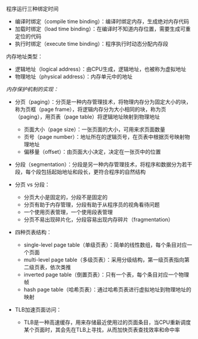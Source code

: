 
程序运行三种绑定时间
- 编译时绑定（compile time binding）：编译时绑定内存，生成绝对内存代码
- 加载时绑定（load time binding）：在编译时不知道内存位置，需要生成可重定位的代码
- 执行时绑定（execute time binding）：程序执行时动态分配内存段

内存地址类型：
- 逻辑地址（logical address）：由CPU生成，逻辑地址，也被称为虚拟地址
- 物理地址（physical address）：内存单元中的地址

*内存保护机制的实现：*
- 分页（paging）：分页是一种内存管理技术，将物理内存分为固定大小的块，称为页框（page frame），将逻辑内存分为大小相同的块，称为页（paging），用页表（page table）将逻辑地址映射到物理地址
	- 页面大小（page size）：一张页面的大小，可用来求页面数量
	- 页号（page number）：地址所在的逻辑页号，在页表中根据页号映射物理地址
	- 偏移量（offset）：由页面大小决定，决定在一张页中的位置
- 分段（segmentation）：分段是另一种内存管理技术，将程序和数据分为若干段，每个段包括起始地址和段长，更符合程序的自然结构

- 分页 vs 分段：
	- 分页大小是固定的，分段不是固定的
	- 分页有助于内存管理，分段有助于从程序员的视角看待问题
	- 一个使用页表管理，一个使用段表管理
	- 分页不易出现碎片化，分段容易出现内存碎片（fragmentation）

- 四种页表结构：
	- single-level page table（单级页表）：简单的线性数组，每个条目对应一个页面
	- multi-level page table（多级页表）：采用分级结构，第一级页表指向第二级页表，依次类推
	- inverted page table（倒置页表）：只有一个表，每个条目对应一个物理帧
	- hash page table（哈希页表）：通过哈希页表进行虚拟地址到物理地址的映射

- TLB加速页面访问：
	- TLB是一种高速缓存，用来存储最近使用过的页面条目，当CPU重新调度某个页面时，其会先在TLB上寻找，从而加快页表查找效率和命中率
